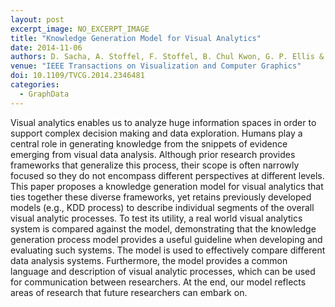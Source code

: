 ```yaml
---
layout: post
excerpt_image: NO_EXCERPT_IMAGE
title: "Knowledge Generation Model for Visual Analytics"
date: 2014-11-06
authors: D. Sacha, A. Stoffel, F. Stoffel, B. Chul Kwon, G. P. Ellis & D. Keim
venue: "IEEE Transactions on Visualization and Computer Graphics"
doi: 10.1109/TVCG.2014.2346481
categories:
  - GraphData
---
```

Visual analytics enables us to analyze huge information spaces in order to support complex decision making and data exploration. Humans play a central role in generating knowledge from the snippets of evidence emerging from visual data analysis. Although prior research provides frameworks that generalize this process, their scope is often narrowly focused so they do not encompass different perspectives at different levels. This paper proposes a knowledge generation model for visual analytics that ties together these diverse frameworks, yet retains previously developed models (e.g., KDD process) to describe individual segments of the overall visual analytic processes. To test its utility, a real world visual analytics system is compared against the model, demonstrating that the knowledge generation process model provides a useful guideline when developing and evaluating such systems. The model is used to effectively compare different data analysis systems. Furthermore, the model provides a common language and description of visual analytic processes, which can be used for communication between researchers. At the end, our model reflects areas of research that future researchers can embark on.
